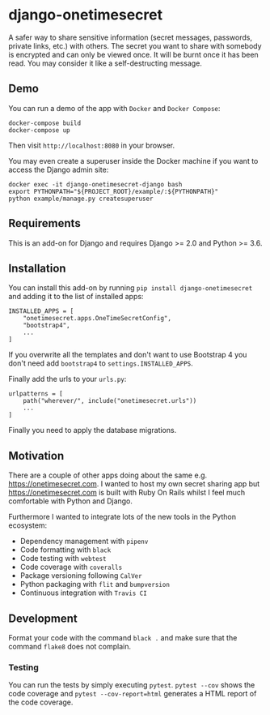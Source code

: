 # django-onetimesecret

A safer way to share sensitive information (secret messages, passwords, private links, etc.)
with others. The secret you want to share with somebody is encrypted and can
only be viewed once. It will be burnt once it has been read. You may consider it
like a self-destructing message.


## Demo

You can run a demo of the app with `Docker` and `Docker Compose`:

    docker-compose build
    docker-compose up
    
Then visit `http://localhost:8080` in your browser.

You may even create a superuser inside the Docker machine if you want to access the Django admin site:

    docker exec -it django-onetimesecret-django bash
    export PYTHONPATH="${PROJECT_ROOT}/example/:${PYTHONPATH}" 
    python example/manage.py createsuperuser


## Requirements

This is an add-on for Django and requires Django >= 2.0 and Python >= 3.6.


## Installation

You can install this add-on by running `pip install django-onetimesecret` and adding it to 
the list of installed apps:

    INSTALLED_APPS = [
        "onetimesecret.apps.OneTimeSecretConfig",
        "bootstrap4",
        ...
    ]
    
If you overwrite all the templates and don't want to use Bootstrap 4 you don't need 
add `bootstrap4` to `settings.INSTALLED_APPS`.

Finally add the urls to your `urls.py`:

    urlpatterns = [
        path("wherever/", include("onetimesecret.urls"))
        ...
    ]
    
Finally you need to apply the database migrations.
    
    
## Motivation

There are a couple of other apps doing about the same e.g. https://onetimesecret.com. I wanted to 
host my own secret sharing app but https://onetimesecret.com is built with Ruby On Rails whilst 
I feel much comfortable with Python and Django.

Furthermore I wanted to integrate lots of the new tools in the Python ecosystem:

- Dependency management with `pipenv`
- Code formatting with `black`
- Code testing with `webtest`
- Code coverage with `coveralls`
- Package versioning following `CalVer`
- Python packaging with `flit` and `bumpversion`
- Continuous integration with `Travis CI`


## Development

Format your code with the command `black .` and make sure that the command `flake8` does not complain.

### Testing

You can run the tests by simply executing `pytest`. `pytest --cov` shows the code coverage and 
`pytest --cov-report=html` generates a HTML report of the code coverage.
